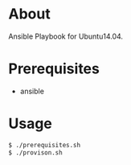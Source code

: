 About
====

Ansible Playbook for Ubuntu14.04.

Prerequisites
====

* ansible

Usage
====

```sh
$ ./prerequisites.sh
$ ./provison.sh
```
